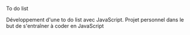 To do list

Développement d'une to do list avec JavaScript. 
Projet personnel dans le but de s'entraîner à coder en JavaScript
